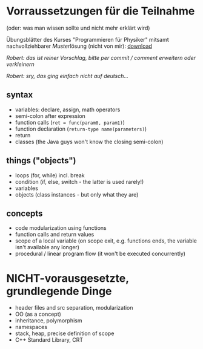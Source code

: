 ﻿# Vorraussetzungen für die Teilnahme
(oder: was man wissen sollte und nicht mehr erklärt wird)

Übungsblätter des Kurses "Programmieren für Physiker" mitsamt nachvollziehbarer *Muster*lösung (nicht von mir): [download](http://leute.server.de/mabldata/forum/download/file.php?id=1045)

*Robert: das ist reiner Vorschlag, bitte per commit / comment erweitern oder verkleinern*

*Robert: sry, das ging einfach nicht auf deutsch...*


## syntax
* variables: declare, assign, math operators
* semi-colon after expression
* function calls (`ret = func(param0, param1)`)
* function declaration (`return-type name(parameters)`)
* return
* classes (the Java guys won't know the closing semi-colon)

## things ("objects")
* loops (for, while) incl. break
* condition (if, else, switch - the latter is used rarely!)
* variables
* objects (class instances - but only what they are)

## concepts
* code modularization using functions
* function calls and return values
* scope of a local variable (on scope exit, e.g. functions ends, the variable isn't available any longer)
* procedural / linear program flow (it won't be executed concurrently)


# NICHT-vorausgesetzte, grundlegende Dinge
* header files and src separation, modularization
* OO (as a concept)
* inheritance, polymorphism
* namespaces
* stack, heap, precise definition of scope
* C++ Standard Library, CRT

